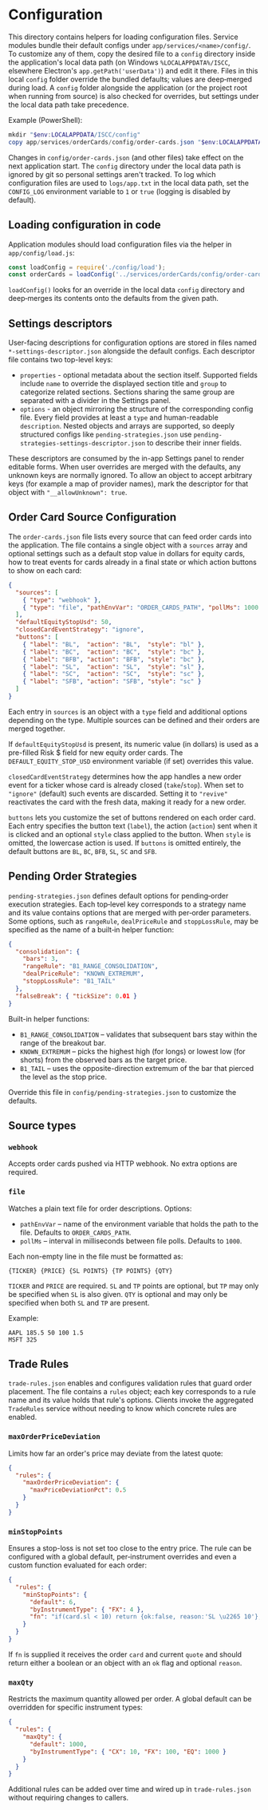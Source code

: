 # Configuration

This directory contains helpers for loading configuration files. Service
modules bundle their default configs under `app/services/<name>/config/`. To
customize any of them, copy the desired file to a `config` directory inside the
application's local data path (on Windows `%LOCALAPPDATA%/ISCC`, elsewhere
Electron's `app.getPath('userData')`) and edit it there. Files in this local
`config` folder override the bundled defaults; values are deep‑merged during
load. A `config` folder alongside the application (or the project root when
running from source) is also checked for overrides, but settings under the
local data path take precedence.

Example (PowerShell):

```powershell
mkdir "$env:LOCALAPPDATA/ISCC/config"
copy app/services/orderCards/config/order-cards.json "$env:LOCALAPPDATA/ISCC/config/order-cards.json"
```

Changes in `config/order-cards.json` (and other files) take effect on the next
application start. The `config` directory under the local data path is ignored
by git so personal settings aren't tracked. To log which configuration files are
used to `logs/app.txt` in the local data path, set the `CONFIG_LOG` environment
variable to `1` or `true` (logging is disabled by default).

## Loading configuration in code

Application modules should load configuration files via the helper in
`app/config/load.js`:

```js
const loadConfig = require('./config/load');
const orderCards = loadConfig('../services/orderCards/config/order-cards.json');
```

`loadConfig()` looks for an override in the local data `config` directory and
deep‑merges its contents onto the defaults from the given path.

## Settings descriptors

User-facing descriptions for configuration options are stored in files named
`*-settings-descriptor.json` alongside the default configs. Each descriptor file
contains two top-level keys:

- `properties` - optional metadata about the section itself. Supported fields
  include `name` to override the displayed section title and `group` to
  categorize related sections. Sections sharing the same group are separated
  with a divider in the Settings panel.
- `options` - an object mirroring the structure of the corresponding config
  file. Every field provides at least a `type` and human-readable
  `description`. Nested objects and arrays are supported, so deeply structured
  configs like `pending-strategies.json` use
  `pending-strategies-settings-descriptor.json` to describe their inner
  fields.

These descriptors are consumed by the in-app Settings panel to render editable forms. When user overrides are merged with the defaults, any unknown keys are normally ignored. To allow an object to accept arbitrary keys (for example a map of provider names), mark the descriptor for that object with `"__allowUnknown": true`.

## Order Card Source Configuration

The `order-cards.json` file lists every source that can feed order cards into the
application. The file contains a single object with a `sources` array and optional
settings such as a default stop value in dollars for equity cards, how to treat
events for cards already in a final state or which action buttons to show on
each card:

```json
{
  "sources": [
    { "type": "webhook" },
    { "type": "file", "pathEnvVar": "ORDER_CARDS_PATH", "pollMs": 1000 }
  ],
  "defaultEquityStopUsd": 50,
  "closedCardEventStrategy": "ignore",
  "buttons": [
    { "label": "BL",  "action": "BL",  "style": "bl" },
    { "label": "BC",  "action": "BC",  "style": "bc" },
    { "label": "BFB", "action": "BFB", "style": "bc" },
    { "label": "SL",  "action": "SL",  "style": "sl" },
    { "label": "SC",  "action": "SC",  "style": "sc" },
    { "label": "SFB", "action": "SFB", "style": "sc" }
  ]
}
```

Each entry in `sources` is an object with a `type` field and additional options
depending on the type. Multiple sources can be defined and their orders are
merged together.

If `defaultEquityStopUsd` is present, its numeric value (in dollars) is used as a
pre-filled Risk $ field for new equity order cards. The
`DEFAULT_EQUITY_STOP_USD` environment variable (if set) overrides this value.

`closedCardEventStrategy` determines how the app handles a new order event for a
ticker whose card is already closed (`take`/`stop`). When set to `"ignore"`
(default) such events are discarded. Setting it to `"revive"` reactivates the
card with the fresh data, making it ready for a new order.

`buttons` lets you customize the set of buttons rendered on each order card.
Each entry specifies the button text (`label`), the action (`action`) sent when
it is clicked and an optional `style` class applied to the button. When `style`
is omitted, the lowercase action is used. If `buttons` is omitted entirely, the
default buttons are `BL`, `BC`, `BFB`, `SL`, `SC` and `SFB`.


## Pending Order Strategies

`pending-strategies.json` defines default options for pending‑order execution
strategies. Each top‑level key corresponds to a strategy name and its value
contains options that are merged with per‑order parameters. Some options, such
as `rangeRule`, `dealPriceRule` and `stoppLossRule`, may be specified as the name of
a built‑in helper function:

```json
{ 
  "consolidation": {
    "bars": 3,
    "rangeRule": "B1_RANGE_CONSOLIDATION",
    "dealPriceRule": "KNOWN_EXTREMUM",
    "stoppLossRule": "B1_TAIL"
  },
  "falseBreak": { "tickSize": 0.01 }
}
```

Built-in helper functions:

- `B1_RANGE_CONSOLIDATION` – validates that subsequent bars stay within the
  range of the breakout bar.
- `KNOWN_EXTREMUM` – picks the highest high (for longs) or lowest low (for
  shorts) from the observed bars as the target price.
- `B1_TAIL` – uses the opposite-direction extremum of the bar that pierced the
  level as the stop price.

Override this file in `config/pending-strategies.json` to customize the defaults.

## Source types

### `webhook`
Accepts order cards pushed via HTTP webhook. No extra options are required.

### `file`
Watches a plain text file for order descriptions. Options:

- `pathEnvVar` – name of the environment variable that holds the path to the
  file. Defaults to `ORDER_CARDS_PATH`.
- `pollMs` – interval in milliseconds between file polls. Defaults to `1000`.

Each non-empty line in the file must be formatted as:

```
{TICKER} {PRICE} {SL POINTS} {TP POINTS} {QTY}
```

`TICKER` and `PRICE` are required. `SL` and `TP` points are optional, but `TP`
may only be specified when `SL` is also given. `QTY` is optional and may only be
specified when both `SL` and `TP` are present.

Example:

```
AAPL 185.5 50 100 1.5
MSFT 325
```


## Trade Rules

`trade-rules.json` enables and configures validation rules that guard order
placement. The file contains a `rules` object; each key corresponds to a rule
name and its value holds that rule's options. Clients invoke the aggregated
`TradeRules` service without needing to know which concrete rules are enabled.

### `maxOrderPriceDeviation`
Limits how far an order's price may deviate from the latest quote:

```json
{
  "rules": {
    "maxOrderPriceDeviation": {
      "maxPriceDeviationPct": 0.5
    }
  }
}
```

### `minStopPoints`
Ensures a stop-loss is not set too close to the entry price. The rule can be
configured with a global default, per‑instrument overrides and even a custom
function evaluated for each order:

```json
{
  "rules": {
    "minStopPoints": {
      "default": 6,
      "byInstrumentType": { "FX": 4 },
      "fn": "if(card.sl < 10) return {ok:false, reason:'SL \u2265 10'}; return {ok:true};"
    }
  }
}
```

If `fn` is supplied it receives the order `card` and current `quote` and should
return either a boolean or an object with an `ok` flag and optional `reason`.

### `maxQty`
Restricts the maximum quantity allowed per order. A global default can be
overridden for specific instrument types:

```json
{
  "rules": {
    "maxQty": {
      "default": 1000,
      "byInstrumentType": { "CX": 10, "FX": 100, "EQ": 1000 }
    }
  }
}
```

Additional rules can be added over time and wired up in `trade-rules.json`
without requiring changes to callers.

